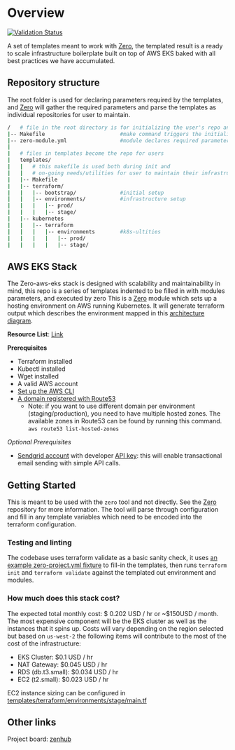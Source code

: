 # Overview
[![Validation Status](https://github.com/commitdev/zero-aws-eks-stack/workflows/Validate%20Terraform/badge.svg)](https://github.com/commitdev/zero-aws-eks-stack/actions)

A set of templates meant to work with [Zero], the templated result is a ready to scale infrastructure boilerplate built on top of AWS EKS baked with all best practices we have accumulated.

## Repository structure
The root folder is used for declaring parameters required by the templates, and [Zero][zero] will gather the required parameters and parse the templates as individual repositories for user to maintain.
```sh
/   # file in the root directory is for initializing the user's repo and declaring metadata
|-- Makefile                        #make command triggers the initialization of repository
|-- zero-module.yml                 #module declares required parameters and credentials
|
|   # files in templates become the repo for users
|   templates/
|   |   # this makefile is used both during init and
|   |   # on-going needs/utilities for user to maintain their infrastructure
|   |-- Makefile
|   |-- terraform/
|   |   |-- bootstrap/              #initial setup
|   |   |-- environments/           #infrastructure setup
|   |   |   |-- prod/
|   |   |   |-- stage/
|   |-- kubernetes
|   |   |-- terraform
|   |   |   |-- environments        #k8s-ultities
|   |   |   |   |-- prod/
|   |   |   |   |-- stage/
```

## AWS EKS Stack
The Zero-aws-eks stack is designed with scalability and maintainability in mind, this repo is a series of templates indented to be filled in with modules parameters, and executed by zero
This is a [Zero][zero] module which sets up a
hosting environment on AWS running Kubernetes. It will generate terraform output
which describes the environment mapped in this [architecture diagram][arch-diagram].

**Resource List**: [Link][resource-list]

**Prerequisites**
 - Terraform installed
 - Kubectl installed
 - Wget installed
 - A valid AWS account
 - [Set up the AWS CLI][aws-cli]
 - [A domain registered with Route53][aws-route53]
   - Note: if you want to use different domain per environment (staging/production), you need to have multiple hosted zones. The available zones in Route53 can be found by running this command. `aws route53 list-hosted-zones`

_Optional Prerequisites_
- [Sendgrid account][sendgrid] with developer [API key][sendgrid-apikey]: this will enable transactional email sending with simple API calls.

## Getting Started

This is meant to be used with the `zero` tool and not directly. See
the [Zero][zero] repository for more
information. The tool will parse through configuration and fill in any
template variables which need to be encoded into the terraform configuration.

### Testing and linting
The codebase uses terraform validate as a basic sanity check, it uses
[an example zero-project.yml fixture][ci-fixture] to fill-in the templates, then runs
`terraform init` and `terraform validate` against the templated out environment and modules.

### How much does this stack cost?
The expected total monthly cost: $ 0.202 USD / hr or ~$150USD / month. The most
expensive component will be the EKS cluster as well as the instances that it
spins up. Costs will vary depending on the region selected but based on
`us-west-2` the following items will contribute to the most of the cost of the
infrastructure:
 - EKS Cluster: $0.1 USD / hr
 - NAT Gateway: $0.045 USD / hr
 - RDS (db.t3.small): $0.034 USD / hr
 - EC2 (t2.small): $0.023 USD / hr

EC2 instance sizing can be configured in [templates/terraform/environments/stage/main.tf](templates/terraform/environments/stage/main.tf)

## Other links
Project board: [zenhub][zenhub-board]

<!-- Links -->
[zero]: https://github.com/commitdev/zero
[arch-diagram]: ./docs/architecture-overview.svg
[resource-list]: ./docs/resources.md
[ci-fixture]: tests/fixtures/test-project/zero-project.yml
<!-- External Links -->
[aws-cli]: https://docs.aws.amazon.com/polly/latest/dg/setup-aws-cli.html
[aws-route53]: https://docs.aws.amazon.com/Route53/latest/DeveloperGuide/domain-register.html
[zenhub-board]: https://app.zenhub.com/workspaces/commit-zero-5da8decc7046a60001c6db44/board?filterLogic=any&repos=203630543,247773730,257676371,258369081
[sendgrid]: https://signup.sendgrid.com
[sendgrid-apikey]: https://app.sendgrid.com/settings/api_keys
